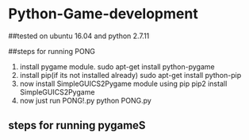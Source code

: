 # Python-Game-development

##tested on ubuntu 16.04 and python 2.7.11

##steps for running PONG
1. install pygame module.
    sudo apt-get install python-pygame
2. install pip(if its not installed already)
    sudo apt-get install python-pip
3. now install SimpleGUICS2Pygame module using pip
    pip2 install SimpleGUICS2Pygame
4. now just run PONG!.py
    python PONG.py


## steps for running pygameS
